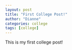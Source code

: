 ```yaml
---
layout: post
title: "First College Post!"
author: "Dianne"
categories: college
tags: [college]
---
```


This is my first college post!

